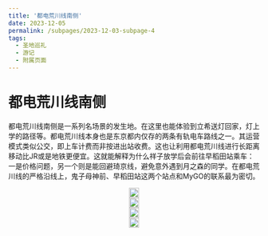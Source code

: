 ```yaml
---
title: '都电荒川线南侧'
date: 2023-12-05
permalink: /subpages/2023-12-03-subpage-4
tags:
  - 圣地巡礼
  - 游记
  - 附属页面
---
```


# 都电荒川线南侧

都电荒川线南侧是一系列名场景的发生地。在这里也能体验到立希送灯回家，灯上学的路径等。都电荒川线本身也是东京都内仅存的两条有轨电车路线之一。其运营模式类似公交，即上车计费而非按进出站收费。这也让利用都电荒川线进行长距离移动比JR或是地铁更便宜。这就能解释为什么祥子放学后会前往早稻田站乘车：一是价格问题，另一个则是能回避琦京线，避免意外遇到月之森的同学。在都电荒川线的严格沿线上，鬼子母神前、早稻田站这两个站点和MyGO的联系最为密切。

<head>
  <meta charset="utf-8" />
  <title>Swiper demo</title>
  <meta name="viewport" content="width=device-width, initial-scale=1, minimum-scale=1, maximum-scale=1" />
  <!-- Link Swiper's CSS -->
  <link rel="stylesheet" href="../assets/css/swiper-bundle.min.css" />

  <!-- Demo styles -->
  <style>
    .swiper {
      width: 100%;
      height: 100%;
    }

    .swiper-slide {
      text-align: center;
      font-size: 18px;
      display: flex;
      justify-content: center;
      align-items: center;
    }

    .swiper-slide img {
      display: block;
      width: 100%;
      height: 100%;
      object-fit: cover;
    }
  </style>
</head>

  <!-- Swiper -->
  <div class="swiper mySwiper8">
    <div class="swiper-wrapper">
      <div class="swiper-slide">
        <a href="https://lailaps0713-blog.oss-cn-shanghai.aliyuncs.com/img/2023/DSC_2086.jpg">
          <img src="https://lailaps0713-blog.oss-cn-shanghai.aliyuncs.com/img/2023/DSC_2086.jpg?x-oss-process=image/resize,m_pad,h_720,w_1080,color_FFFFFF"/>
        </a>
      </div>
      <div class="swiper-slide">
        <a href="https://lailaps0713-blog.oss-cn-shanghai.aliyuncs.com/img/2023/DSC_2088.jpg">
          <img src="https://lailaps0713-blog.oss-cn-shanghai.aliyuncs.com/img/2023/DSC_2088.jpg?x-oss-process=image/resize,m_pad,h_720,w_1080,color_FFFFFF"/>
        </a>
      </div>
      <div class="swiper-slide">
        <a href="https://lailaps0713-blog.oss-cn-shanghai.aliyuncs.com/img/2023/DSC_2093.jpg">
          <img src="https://lailaps0713-blog.oss-cn-shanghai.aliyuncs.com/img/2023/DSC_2093.jpg?x-oss-process=image/resize,m_pad,h_720,w_1080,color_FFFFFF"/>
        </a>
      </div>
      <div class="swiper-slide">
        <a href="https://lailaps0713-blog.oss-cn-shanghai.aliyuncs.com/img/2023/DSC_2101.jpg">
          <img src="https://lailaps0713-blog.oss-cn-shanghai.aliyuncs.com/img/2023/DSC_2101.jpg?x-oss-process=image/resize,m_pad,h_720,w_1080,color_FFFFFF"/>
        </a>
      </div>
    </div>
    <div class="swiper-button-next"></div>
    <div class="swiper-button-prev"></div>
  </div>

我当天的巡礼路径是乘坐都电荒川线到早稻田站，从这里开始向西出发到达面影桥，高户桥，然后转向北侧到达千登世桥，往灯的家和富士见坂各绕一圈，最后走回池袋。

面影桥和高户桥都在神田川沿线。沿着河有不少樱花树，如果春天来的话可能会比较好看。p2为了还原动画做了很重的偏色，p3是实际情况。

  <!-- Swiper -->
  <div class="swiper mySwiper9">
    <div class="swiper-wrapper">
      <div class="swiper-slide">
        <a href="https://lailaps0713-blog.oss-cn-shanghai.aliyuncs.com/img/2023/DSC_2103.jpg">
          <img src="https://lailaps0713-blog.oss-cn-shanghai.aliyuncs.com/img/2023/DSC_2103.jpg?x-oss-process=image/resize,m_pad,h_720,w_1080,color_FFFFFF"/>
        </a>
      </div>
    </div>
    <div class="swiper-slide">
        <a href="https://lailaps0713-blog.oss-cn-shanghai.aliyuncs.com/img/2023/DSC_2121.jpg">
          <img src="https://lailaps0713-blog.oss-cn-shanghai.aliyuncs.com/img/2023/DSC_2121.jpg?x-oss-process=image/resize,m_pad,h_720,w_1080,color_FFFFFF"/>
        </a>
      </div>
    </div>
    <div class="swiper-slide">
        <a href="https://lailaps0713-blog.oss-cn-shanghai.aliyuncs.com/img/2023/DSC_2120.jpg">
          <img src="https://lailaps0713-blog.oss-cn-shanghai.aliyuncs.com/img/2023/DSC_2120.jpg?x-oss-process=image/resize,m_pad,h_720,w_1080,color_FFFFFF"/>
        </a>
      </div>
    </div>
    <div class="swiper-button-next"></div>
    <div class="swiper-button-prev"></div>
  </div>

然后是千登世桥。这里也贡献了大量的名场景。同样因为铁路沿线樱花的存在，春天来会有比较好的效果。记得伸手去够一下花，但不要掉下去了，毕竟不是所有人都能被祥子拉住的（笑）。这里可以试着对照一下动画的第三集的构图。

  <!-- Swiper -->
  <div class="swiper mySwiper10">
    <div class="swiper-wrapper">
      <div class="swiper-slide">
        <a href="https://lailaps0713-blog.oss-cn-shanghai.aliyuncs.com/img/2023/DSC_2135.jpg">
          <img src="https://lailaps0713-blog.oss-cn-shanghai.aliyuncs.com/img/2023/DSC_2135.jpg?x-oss-process=image/resize,m_pad,h_720,w_1080,color_FFFFFF"/>
        </a>
      </div>
    </div>
    <div class="swiper-slide">
        <a href="https://lailaps0713-blog.oss-cn-shanghai.aliyuncs.com/img/2023/DSC_2140.jpg">
          <img src="https://lailaps0713-blog.oss-cn-shanghai.aliyuncs.com/img/2023/DSC_2140.jpg?x-oss-process=image/resize,m_pad,h_720,w_1080,color_FFFFFF"/>
        </a>
      </div>
    </div>
    <div class="swiper-slide">
        <a href="https://lailaps0713-blog.oss-cn-shanghai.aliyuncs.com/img/2023/DSC_2147.jpg">
          <img src="https://lailaps0713-blog.oss-cn-shanghai.aliyuncs.com/img/2023/DSC_2147.jpg?x-oss-process=image/resize,m_pad,h_720,w_1080,color_FFFFFF"/>
        </a>
      </div>
    </div>
    <div class="swiper-button-next"></div>
    <div class="swiper-button-prev"></div>
  </div>

灯的家门口的步道桥也是重点。比较令人遗憾的是，在面向池袋和灯的家一侧。步道桥护栏有加高，因此不太能完全复刻"人間になりたいですわ！！！"的场景，不过对着相反的方向喊一句似乎也没太大区别。

  <!-- Swiper -->
  <div class="swiper mySwiper11">
    <div class="swiper-wrapper">
      <div class="swiper-slide">
        <a href="https://lailaps0713-blog.oss-cn-shanghai.aliyuncs.com/img/2023/DSC_2159.jpg">
          <img src="https://lailaps0713-blog.oss-cn-shanghai.aliyuncs.com/img/2023/DSC_2159.jpg?x-oss-process=image/resize,m_pad,h_720,w_1080,color_FFFFFF"/>
        </a>
      </div>
      <div class="swiper-slide">
        <a href="https://lailaps0713-blog.oss-cn-shanghai.aliyuncs.com/img/2023/DSC_2151.jpg">
          <img src="https://lailaps0713-blog.oss-cn-shanghai.aliyuncs.com/img/2023/DSC_2151.jpg?x-oss-process=image/resize,m_pad,h_720,w_1080,color_FFFFFF"/>
        </a>
      </div>
      <div class="swiper-slide">
        <a href="https://lailaps0713-blog.oss-cn-shanghai.aliyuncs.com/img/2023/DSC_2154.jpg">
          <img src="https://lailaps0713-blog.oss-cn-shanghai.aliyuncs.com/img/2023/DSC_2154.jpg?x-oss-process=image/resize,m_pad,h_720,w_1080,color_FFFFFF"/>
        </a>
      </div>
      <div class="swiper-slide">
        <a href="https://lailaps0713-blog.oss-cn-shanghai.aliyuncs.com/img/2023/DSC_2157.jpg">
          <img src="https://lailaps0713-blog.oss-cn-shanghai.aliyuncs.com/img/2023/DSC_2157.jpg?x-oss-process=image/resize,m_pad,h_720,w_1080,color_FFFFFF"/>
        </a>
      </div>
      <div class="swiper-slide">
        <a href="https://lailaps0713-blog.oss-cn-shanghai.aliyuncs.com/img/2023/DSC_2152.jpg">
          <img src="https://lailaps0713-blog.oss-cn-shanghai.aliyuncs.com/img/2023/DSC_2152.jpg?x-oss-process=image/resize,m_pad,h_720,w_1080,color_FFFFFF"/>
        </a>
      </div>
    </div>
    <div class="swiper-button-next"></div>
    <div class="swiper-button-prev"></div>
  </div>

往富士见坂走在我当天的巡礼行程中比较绕，从那里走回早稻田坐车可能是比较好的选择。还能顺带体验一下客服小祥的回家路线。灯的第十集开头的失败语音则是在相反的方向，建议折返跑锻炼一下体力。不过为什么灯上学会经过这里我就不知道了。按理说只有从早稻田站走到羽丘才会经过这里。

  <!-- Swiper -->
  <div class="swiper mySwiper12">
    <div class="swiper-wrapper">
      <div class="swiper-slide">
        <a href="https://lailaps0713-blog.oss-cn-shanghai.aliyuncs.com/img/2023/DSC_2167.jpg">
          <img src="https://lailaps0713-blog.oss-cn-shanghai.aliyuncs.com/img/2023/DSC_2167.jpg?x-oss-process=image/resize,m_pad,h_720,w_1080,color_FFFFFF"/>
        </a>
      </div>
    </div>
    <div class="swiper-button-next"></div>
    <div class="swiper-button-prev"></div>
  </div>

走回去的路上还能经过鬼子母神堂。这个神社在东京作为求子神社有一定知名度。不过到的时候已经关门了，就只在外面拍了两张。

  <!-- Swiper -->
  <div class="swiper mySwiper13">
    <div class="swiper-wrapper">
      <div class="swiper-slide">
        <a href="https://lailaps0713-blog.oss-cn-shanghai.aliyuncs.com/img/2023/DSC_2163-HDR.jpg">
          <img src="https://lailaps0713-blog.oss-cn-shanghai.aliyuncs.com/img/2023/DSC_2163-HDR.jpg?x-oss-process=image/resize,m_pad,h_720,w_1080,color_FFFFFF"/>
        </a>
      </div>
      <div class="swiper-slide">
        <a href="https://lailaps0713-blog.oss-cn-shanghai.aliyuncs.com/img/2023/DSC_2175.jpg">
          <img src="https://lailaps0713-blog.oss-cn-shanghai.aliyuncs.com/img/2023/DSC_2175.jpg?x-oss-process=image/resize,m_pad,h_720,w_1080,color_FFFFFF"/>
        </a>
      </div>
    </div>
    <div class="swiper-button-next"></div>
    <div class="swiper-button-prev"></div>
  </div>

走下来这一圈体能消耗不算很小，可能有负重的原因，相机还是太重了。考虑到以后还要背补光设备和更多镜头，以后出门说不定得叫上一个工具人。taki的体能可能也是每天送灯练出来的（笑）。

<!-- Swiper JS -->
  <script src="../assets/js/swiper-bundle.min.js"></script>

  <!-- Initialize Swiper -->
  <script>
    var swiper = new Swiper(".mySwiper8", {
      autoHeight: true,
      loop: true,
      navigation: {
        nextEl: ".swiper-button-next",
        prevEl: ".swiper-button-prev",
      },
    });
    var swiper = new Swiper(".mySwiper9", {
      autoHeight: true,
      loop: true,
      navigation: {
        nextEl: ".swiper-button-next",
        prevEl: ".swiper-button-prev",
      },
    });
    var swiper = new Swiper(".mySwiper10", {
      autoHeight: true,
      loop: true,
      navigation: {
        nextEl: ".swiper-button-next",
        prevEl: ".swiper-button-prev",
      },
    });
    var swiper = new Swiper(".mySwiper11", {
      autoHeight: true,
      loop: true,
      navigation: {
        nextEl: ".swiper-button-next",
        prevEl: ".swiper-button-prev",
      },
    });
    var swiper = new Swiper(".mySwiper12", {
      autoHeight: true,
      loop: true,
      navigation: {
        nextEl: ".swiper-button-next",
        prevEl: ".swiper-button-prev",
      },
    });
    var swiper = new Swiper(".mySwiper13", {
      autoHeight: true,
      loop: true,
      navigation: {
        nextEl: ".swiper-button-next",
        prevEl: ".swiper-button-prev",
      },
    });
  </script>
